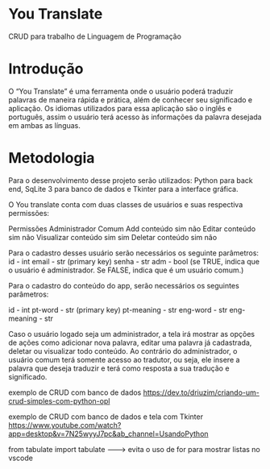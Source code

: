 # You Translate
CRUD para trabalho de Linguagem de Programação

# Introdução

O “You Translate” é uma ferramenta onde o usuário poderá traduzir palavras de maneira rápida e prática, além de conhecer seu significado e aplicação. Os idiomas utilizados para essa aplicação são o inglês e português, assim o usuário terá acesso às informações da palavra desejada em ambas as línguas.

# Metodologia
Para o desenvolvimento desse projeto serão utilizados: Python para back end, SqLite 3 para banco de dados e Tkinter para a interface gráfica.

O You translate conta com duas classes de usuários e suas respectiva permissões:

Permissões          Administrador      Comum
Add conteúdo            sim             não
Editar conteúdo         sim             não
Visualizar conteúdo     sim             sim
Deletar conteúdo        sim             não


Para o cadastro desses usuário serão necessários os seguinte parâmetros:
id - int
email - str (primary key)
senha - str
adm - bool (se TRUE, indica que o usuário é administrador. Se FALSE, indica que é um usuário comum.)


Para o cadastro do conteúdo do app, serão necessários os seguintes parâmetros:

id - int
pt-word - str (primary key)
pt-meaning - str
eng-word - str
eng-meaning - str

Caso o usuário logado seja um administrador, a tela irá mostrar as opções de ações como adicionar nova palavra, editar uma palavra já cadastrada, deletar ou visualizar todo conteúdo. Ao contrário do administrador, o usuário comum terá somente acesso ao tradutor, ou seja, ele insere a palavra que deseja traduzir e terá como resposta a sua tradução e significado.


exemplo de CRUD com banco de dados
https://dev.to/driuzim/criando-um-crud-simples-com-python-opl

exemplo de CRUD com banco de dados e tela com Tkinter
https://www.youtube.com/watch?app=desktop&v=7N25wyyJ7pc&ab_channel=UsandoPython

from tabulate import tabulate ---> evita o uso de for para mostrar listas no vscode
